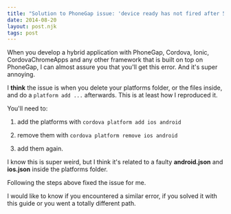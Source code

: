 ```yaml
---
title: "Solution to PhoneGap issue: 'device ready has not fired after 5 seconds'"
date: 2014-08-20
layout: post.njk
tags: post
---
```


When you develop a hybrid application with PhoneGap, Cordova, Ionic, CordovaChromeApps and any other framework that is built on top on PhoneGap, I can almost assure you that you'll get this error. And it's super annoying.

I **think** the issue is when you delete your platforms folder, or the files inside, and do a `platform add ...` afterwards. This is at least how I reproduced it.

You'll need to:

1) add the platforms with `cordova platform add ios android`

2) remove them with `cordova platform remove ios android`

3) add them again.

I know this is super weird, but I think it's related to a faulty **android.json** and **ios.json** inside the platforms folder.

Following the steps above fixed the issue for me.

I would like to know if you encountered a similar error, if you solved it with this guide or you went a totally different path.
